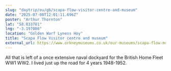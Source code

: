 ```yaml
---
slug: "daytrip/eu/gb/scapa-flow-visitor-centre-and-museum"
date: "2025-07-08T12:01:11.696Z"
poster: "Arthur Thornton"
lat: "58.833781"
lng: "-3.197086"
location: "Golden Warf Lyness Hoy"
title: "Scapa Flow Visitor centre and museum"
external_url: https://www.orkneymuseums.co.uk/our-museums/scapa-flow-museum/
---
```

All that is left of a once extensive naval dockyard for the British Home Fleet WW1 WW2. I lived just up the road for 4 years 1948-1952.